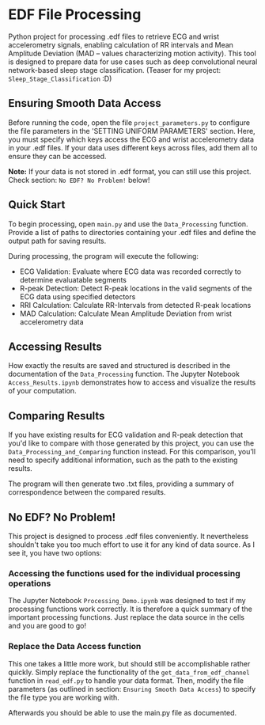 # EDF File Processing

Python project for processing .edf files to retrieve ECG and wrist accelerometry signals, enabling 
calculation of RR intervals and Mean Amplitude Deviation (MAD – values characterizing motion activity). 
This tool is designed to prepare data for use cases such as deep convolutional neural network-based sleep 
stage classification. (Teaser for my project: `Sleep_Stage_Classification` :D)

## Ensuring Smooth Data Access

Before running the code, open the file `project_parameters.py` to configure the file parameters in the 
'SETTING UNIFORM PARAMETERS' section. Here, you must specify which keys access the ECG and wrist accelerometry 
data in your .edf files. If your data uses different keys across files, add them all to ensure they can be 
accessed.

**Note:** If your data is not stored in .edf format, you can still use this project. Check section:
`No EDF? No Problem!` below!

## Quick Start

To begin processing, open `main.py` and use the `Data_Processing` function. 
Provide a list of paths to directories containing your .edf files and define the output path for saving results.

During processing, the program will execute the following:

- ECG Validation: Evaluate where ECG data was recorded correctly to determine evaluatable segments
- R-peak Detection: Detect R-peak locations in the valid segments of the ECG data using specified detectors
- RRI Calculation: Calculate RR-Intervals from detected R-peak locations
- MAD Calculation: Calculate Mean Amplitude Deviation from wrist accelerometry data

## Accessing Results

How exactly the results are saved and structured is described in the documentation of the `Data_Processing` 
function. The Jupyter Notebook `Access_Results.ipynb` demonstrates how to access and visualize the results
of your computation.

## Comparing Results

If you have existing results for ECG validation and R-peak detection that you'd like to compare with those
generated by this project, you can use the `Data_Processing_and_Comparing` function instead. 
For this comparison, you’ll need to specify additional information, such as the path to the existing results.

The program will then generate two .txt files, providing a summary of correspondence between the compared 
results.

## No EDF? No Problem!

This project is designed to process .edf files conveniently. It nevertheless shouldn't take you too much
effort to use it for any kind of data source. As I see it, you have two options:

### Accessing the functions used for the individual processing operations

The Jupyter Notebook `Processing_Demo.ipynb` was designed to test if my processing functions work correctly. 
It is therefore a quick summary of the important processing functions. Just replace the data source in the 
cells and you are good to go!

### Replace the Data Access function

This one takes a little more work, but should still be accomplishable rather quickly.
Simply replace the functionality of the `get_data_from_edf_channel` function in `read_edf.py` to handle your 
data format. Then, modify the file parameters (as outlined in section: `Ensuring Smooth Data Access`) to 
specify the file type you are working with.

Afterwards you should be able to use the main.py file as documented.